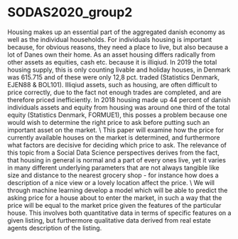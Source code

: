 <h1> SODAS2020_group2 </h1>

Housing makes up an essential part of the aggregated danish economy as well as the individual households. For individuals housing is important because, for obvious reasons, they need a place to live, but also because a lot of Danes own their home. As an asset housing differs radically from other assets as equities, cash etc. because it is illiqiud. In 2019 the total housing supply, this is only counting livable and holiday houses, in Denmark was 615.715 and of these were only 12,8 pct. traded (Statistics Denmark, EJEN88 \& BOL101). Illiqiud assets, such as housing, are often difficult to price correctly, due to the fact not enough trades are completed, and are therefore priced inefficiently. In 2018 housing made up 44 percent of danish individuals assets and equity from housing was around one third of the total equity (Statistics Denmark, FORMUE1), this posses a problem because one would wish to determine the right price to ask before putting such an important asset on the market.
\\
This paper will examine how the price for currently available houses on the market is determined, and furthermore what factors are decisive for deciding which price to ask. The relevance of this topic from a Social Data Science perspectives derives from the fact, that housing in general is normal and a part of every ones live, yet it varies in many different underlying parameters that are not always tangible like size and distance to the nearest grocery shop - for instance how does a description of a nice view or a lovely location affect the price. \\
We will through machine learning develop a model which will be able to predict the asking price for a house about to enter the market, in such a way that the price will be equal to the market price given the features of the particular house. This involves both quantitative data in terms of specific features on a given listing, but furthermore qualitative data derived from real estate agents description of the listing.

